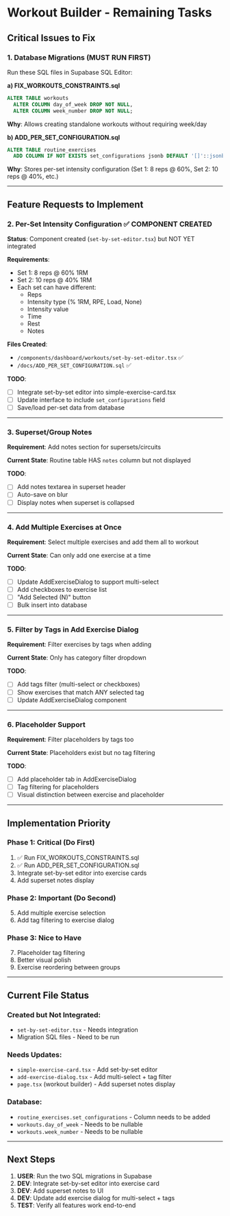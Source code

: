 # Workout Builder - Remaining Tasks

## Critical Issues to Fix

### 1. Database Migrations (MUST RUN FIRST)
Run these SQL files in Supabase SQL Editor:

**a) FIX_WORKOUTS_CONSTRAINTS.sql**
```sql
ALTER TABLE workouts
  ALTER COLUMN day_of_week DROP NOT NULL,
  ALTER COLUMN week_number DROP NOT NULL;
```
**Why**: Allows creating standalone workouts without requiring week/day

**b) ADD_PER_SET_CONFIGURATION.sql**
```sql
ALTER TABLE routine_exercises
  ADD COLUMN IF NOT EXISTS set_configurations jsonb DEFAULT '[]'::jsonb;
```
**Why**: Stores per-set intensity configuration (Set 1: 8 reps @ 60%, Set 2: 10 reps @ 40%, etc.)

---

## Feature Requests to Implement

### 2. Per-Set Intensity Configuration ✅ COMPONENT CREATED
**Status**: Component created (`set-by-set-editor.tsx`) but NOT YET integrated

**Requirements**:
- Set 1: 8 reps @ 60% 1RM
- Set 2: 10 reps @ 40% 1RM
- Each set can have different:
  - Reps
  - Intensity type (% 1RM, RPE, Load, None)
  - Intensity value
  - Time
  - Rest
  - Notes

**Files Created**:
- `/components/dashboard/workouts/set-by-set-editor.tsx` ✅
- `/docs/ADD_PER_SET_CONFIGURATION.sql` ✅

**TODO**:
- [ ] Integrate set-by-set editor into simple-exercise-card.tsx
- [ ] Update interface to include `set_configurations` field
- [ ] Save/load per-set data from database

---

### 3. Superset/Group Notes
**Requirement**: Add notes section for supersets/circuits

**Current State**: Routine table HAS `notes` column but not displayed

**TODO**:
- [ ] Add notes textarea in superset header
- [ ] Auto-save on blur
- [ ] Display notes when superset is collapsed

---

### 4. Add Multiple Exercises at Once
**Requirement**: Select multiple exercises and add them all to workout

**Current State**: Can only add one exercise at a time

**TODO**:
- [ ] Update AddExerciseDialog to support multi-select
- [ ] Add checkboxes to exercise list
- [ ] "Add Selected (N)" button
- [ ] Bulk insert into database

---

### 5. Filter by Tags in Add Exercise Dialog
**Requirement**: Filter exercises by tags when adding

**Current State**: Only has category filter dropdown

**TODO**:
- [ ] Add tags filter (multi-select or checkboxes)
- [ ] Show exercises that match ANY selected tag
- [ ] Update AddExerciseDialog component

---

### 6. Placeholder Support
**Requirement**: Filter placeholders by tags too

**Current State**: Placeholders exist but no tag filtering

**TODO**:
- [ ] Add placeholder tab in AddExerciseDialog
- [ ] Tag filtering for placeholders
- [ ] Visual distinction between exercise and placeholder

---

## Implementation Priority

### Phase 1: Critical (Do First)
1. ✅ Run FIX_WORKOUTS_CONSTRAINTS.sql
2. ✅ Run ADD_PER_SET_CONFIGURATION.sql
3. Integrate set-by-set editor into exercise cards
4. Add superset notes display

### Phase 2: Important (Do Second)
5. Add multiple exercise selection
6. Add tag filtering to exercise dialog

### Phase 3: Nice to Have
7. Placeholder tag filtering
8. Better visual polish
9. Exercise reordering between groups

---

## Current File Status

### Created but Not Integrated:
- `set-by-set-editor.tsx` - Needs integration
- Migration SQL files - Need to be run

### Needs Updates:
- `simple-exercise-card.tsx` - Add set-by-set editor
- `add-exercise-dialog.tsx` - Add multi-select + tag filter
- `page.tsx` (workout builder) - Add superset notes display

### Database:
- `routine_exercises.set_configurations` - Column needs to be added
- `workouts.day_of_week` - Needs to be nullable
- `workouts.week_number` - Needs to be nullable

---

## Next Steps

1. **USER**: Run the two SQL migrations in Supabase
2. **DEV**: Integrate set-by-set editor into exercise card
3. **DEV**: Add superset notes to UI
4. **DEV**: Update add exercise dialog for multi-select + tags
5. **TEST**: Verify all features work end-to-end

